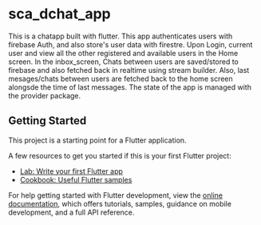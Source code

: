 # sca_dchat_app

This is a chatapp built with flutter.
This app authenticates users with firebase Auth, and also store's user data with firestre.
Upon Login, current user and view all the other registered and available users in the Home screen.
In the inbox_screen, Chats between users are saved/stored to firebase and also fetched back in realtime using stream builder.
Also, last mesages/chats between users are fetched back to the home screen alongsde the time of last messages.
The state of the app is managed with the provider package.

## Getting Started

This project is a starting point for a Flutter application.

A few resources to get you started if this is your first Flutter project:

- [Lab: Write your first Flutter app](https://docs.flutter.dev/get-started/codelab)
- [Cookbook: Useful Flutter samples](https://docs.flutter.dev/cookbook)

For help getting started with Flutter development, view the
[online documentation](https://docs.flutter.dev/), which offers tutorials,
samples, guidance on mobile development, and a full API reference.
